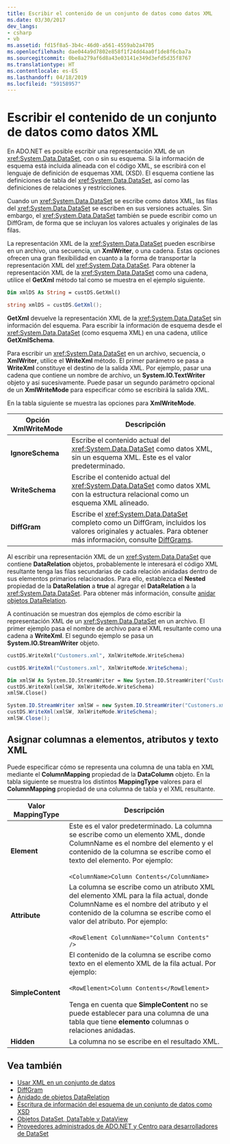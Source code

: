 ```yaml
---
title: Escribir el contenido de un conjunto de datos como datos XML
ms.date: 03/30/2017
dev_langs:
- csharp
- vb
ms.assetid: fd15f8a5-3b4c-46d0-a561-4559ab2a4705
ms.openlocfilehash: dae044a9d7802e858f1f24dd4aa0f1de8f6cba7a
ms.sourcegitcommit: 0be8a279af6d8a43e03141e349d3efd5d35f8767
ms.translationtype: HT
ms.contentlocale: es-ES
ms.lasthandoff: 04/18/2019
ms.locfileid: "59158957"
---
```

# <a name="writing-dataset-contents-as-xml-data"></a>Escribir el contenido de un conjunto de datos como datos XML
En ADO.NET es posible escribir una representación XML de un <xref:System.Data.DataSet>, con o sin su esquema. Si la información de esquema está incluida alineada con el código XML, se escribirá con el lenguaje de definición de esquemas XML (XSD). El esquema contiene las definiciones de tabla del <xref:System.Data.DataSet>, así como las definiciones de relaciones y restricciones.  
  
 Cuando un <xref:System.Data.DataSet> se escribe como datos XML, las filas del <xref:System.Data.DataSet> se escriben en sus versiones actuales. Sin embargo, el <xref:System.Data.DataSet> también se puede escribir como un DiffGram, de forma que se incluyan los valores actuales y originales de las filas.  
  
 La representación XML de la <xref:System.Data.DataSet> pueden escribirse en un archivo, una secuencia, un **XmlWriter**, o una cadena. Estas opciones ofrecen una gran flexibilidad en cuanto a la forma de transportar la representación XML del <xref:System.Data.DataSet>. Para obtener la representación XML de la <xref:System.Data.DataSet> como una cadena, utilice el **GetXml** método tal como se muestra en el ejemplo siguiente.  
  
```vb  
Dim xmlDS As String = custDS.GetXml()  
```  
  
```csharp  
string xmlDS = custDS.GetXml();  
```  
  
 **GetXml** devuelve la representación XML de la <xref:System.Data.DataSet> sin información del esquema. Para escribir la información de esquema desde el <xref:System.Data.DataSet> (como esquema XML) en una cadena, utilice **GetXmlSchema**.  
  
 Para escribir un <xref:System.Data.DataSet> en un archivo, secuencia, o **XmlWriter**, utilice el **WriteXml** método. El primer parámetro se pasa a **WriteXml** constituye el destino de la salida XML. Por ejemplo, pasar una cadena que contiene un nombre de archivo, un **System.IO.TextWriter** objeto y así sucesivamente. Puede pasar un segundo parámetro opcional de un **XmlWriteMode** para especificar cómo se escribirá la salida XML.  
  
 En la tabla siguiente se muestra las opciones para **XmlWriteMode**.  
  
|Opción XmlWriteMode|Descripción|  
|-------------------------|-----------------|  
|**IgnoreSchema**|Escribe el contenido actual del <xref:System.Data.DataSet> como datos XML, sin un esquema XML. Este es el valor predeterminado.|  
|**WriteSchema**|Escribe el contenido actual del <xref:System.Data.DataSet> como datos XML con la estructura relacional como un esquema XML alineado.|  
|**DiffGram**|Escribe el <xref:System.Data.DataSet> completo como un DiffGram, incluidos los valores originales y actuales. Para obtener más información, consulte [DiffGrams](../../../../../docs/framework/data/adonet/dataset-datatable-dataview/diffgrams.md).|  
  
 Al escribir una representación XML de un <xref:System.Data.DataSet> que contiene **DataRelation** objetos, probablemente le interesará el código XML resultante tenga las filas secundarias de cada relación anidadas dentro de sus elementos primarios relacionados. Para ello, establezca el **Nested** propiedad de la **DataRelation** a **true** al agregar el **DataRelation** a la <xref:System.Data.DataSet>. Para obtener más información, consulte [anidar objetos DataRelation](../../../../../docs/framework/data/adonet/dataset-datatable-dataview/nesting-datarelations.md).  
  
 A continuación se muestran dos ejemplos de cómo escribir la representación XML de un <xref:System.Data.DataSet> en un archivo. El primer ejemplo pasa el nombre de archivo para el XML resultante como una cadena a **WriteXml**. El segundo ejemplo se pasa un **System.IO.StreamWriter** objeto.  
  
```vb  
custDS.WriteXml("Customers.xml", XmlWriteMode.WriteSchema)  
```  
  
```csharp  
custDS.WriteXml("Customers.xml", XmlWriteMode.WriteSchema);  
```  
  
```vb  
Dim xmlSW As System.IO.StreamWriter = New System.IO.StreamWriter("Customers.xml")  
custDS.WriteXml(xmlSW, XmlWriteMode.WriteSchema)  
xmlSW.Close()  
```  
  
```csharp  
System.IO.StreamWriter xmlSW = new System.IO.StreamWriter("Customers.xml");  
custDS.WriteXml(xmlSW, XmlWriteMode.WriteSchema);  
xmlSW.Close();  
```  
  
## <a name="mapping-columns-to-xml-elements-attributes-and-text"></a>Asignar columnas a elementos, atributos y texto XML  
 Puede especificar cómo se representa una columna de una tabla en XML mediante el **ColumnMapping** propiedad de la **DataColumn** objeto. En la tabla siguiente se muestra los distintos **MappingType** valores para el **ColumnMapping** propiedad de una columna de tabla y el XML resultante.  
  
|Valor MappingType|Descripción|  
|-----------------------|-----------------|  
|**Element**|Este es el valor predeterminado. La columna se escribe como un elemento XML, donde ColumnName es el nombre del elemento y el contenido de la columna se escribe como el texto del elemento. Por ejemplo:<br /><br /> `<ColumnName>Column Contents</ColumnName>`|  
|**Attribute**|La columna se escribe como un atributo XML del elemento XML para la fila actual, donde ColumnName es el nombre del atributo y el contenido de la columna se escribe como el valor del atributo. Por ejemplo:<br /><br /> `<RowElement ColumnName="Column Contents" />`|  
|**SimpleContent**|El contenido de la columna se escribe como texto en el elemento XML de la fila actual. Por ejemplo:<br /><br /> `<RowElement>Column Contents</RowElement>`<br /><br /> Tenga en cuenta que **SimpleContent** no se puede establecer para una columna de una tabla que tiene **elemento** columnas o relaciones anidadas.|  
|**Hidden**|La columna no se escribe en el resultado XML.|  
  
## <a name="see-also"></a>Vea también

- [Usar XML en un conjunto de datos](../../../../../docs/framework/data/adonet/dataset-datatable-dataview/using-xml-in-a-dataset.md)
- [DiffGram](../../../../../docs/framework/data/adonet/dataset-datatable-dataview/diffgrams.md)
- [Anidado de objetos DataRelation](../../../../../docs/framework/data/adonet/dataset-datatable-dataview/nesting-datarelations.md)
- [Escritura de información del esquema de un conjunto de datos como XSD](../../../../../docs/framework/data/adonet/dataset-datatable-dataview/writing-dataset-schema-information-as-xsd.md)
- [Objetos DataSet, DataTable y DataView](../../../../../docs/framework/data/adonet/dataset-datatable-dataview/index.md)
- [Proveedores administrados de ADO.NET y Centro para desarrolladores de DataSet](https://go.microsoft.com/fwlink/?LinkId=217917)
